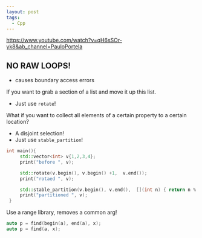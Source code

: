 ```yaml
---
layout: post
tags:
  - Cpp
---
```

<https://www.youtube.com/watch?v=qH6sSOr-yk8&ab_channel=PauloPortela>

## **NO RAW LOOPS!**
- causes boundary access errors

If you want to grab a section of a list and move it up this list.
- Just use `rotate`!

What if you want to collect all elements of a certain property to a certain location?
- A disjoint selection!
- Just use `stable_partition`!

```cpp
int main(){
     std::vector<int> v{1,2,3,4};
     print("before ", v);

     std::rotate(v.begin(), v.begin() +1,  v.end());
     print("rotaed ", v);

     std::stable_partition(v.begin(), v.end(),  [](int n) { return n % 2 == 0;});
     print("partitioned ", v);
 }
```

Use a range library, removes a common arg!
```cpp
auto p = find(begin(a), end(a), x);
auto p = find(a, x);
```

